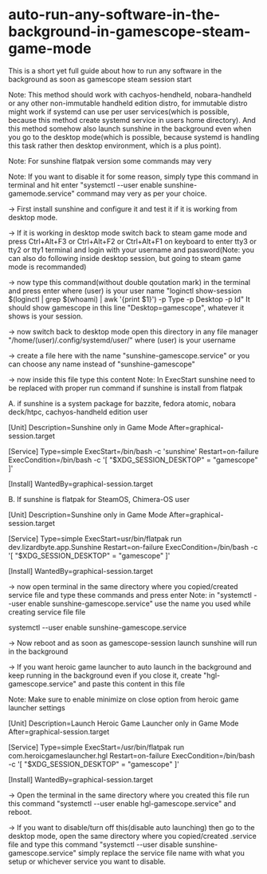 # auto-run-any-software-in-the-background-in-gamescope-steam-game-mode
This is a short yet full guide about how to run any software in the background as soon as gamescope steam session start

Note: This method should work with cachyos-hendheld, nobara-handheld or any other non-immutable handheld edition distro, for immutable distro might work if systemd can use per user services(which is possible, because this method create systemd service in users home directory). And this method somehow also launch sunshine in the background even when you go to the desktop mode(which is possible, because systemd is handling this task rather then desktop environment, which is a plus point).

Note: For sunshine flatpak version some commands may very

Note: If you want to disable it for some reason, simply type this command in terminal and hit enter "systemctl --user enable sunshine-gamemode.service" command may very as per your choice.




-> First install sunshine and configure it and test it if it is working from desktop mode.




-> If it is working in desktop mode switch back to steam game mode and press Ctrl+Alt+F3 or Ctrl+Alt+F2 or Ctrl+Alt+F1 on keyboard to enter tty3 or tty2 or tty1 terminal and login with your username and password(Note: you can also do following inside desktop session, but going to steam game mode is recommanded)




-> now type this command(without double qoutation mark) in the terminal and press enter where (user) is your user name "loginctl show-session $(loginctl | grep $(whoami) | awk '{print $1}') -p Type -p Desktop -p Id" It should show gamescope in this line "Desktop=gamescope", whatever it shows is your session.




-> now switch back to desktop mode open this directory in any file manager "/home/(user)/.config/systemd/user/" where (user) is your username




-> create a file here with the name "sunshine-gamescope.service" or you can choose any name instead of "sunshine-gamescope"




-> now inside this file type this content
Note: In ExecStart sunshine need to be replaced with proper run command if sunshine is install from flatpak

A. if sunshine is a system package for bazzite, fedora atomic, nobara deck/htpc, cachyos-handheld edition user

[Unit]
Description=Sunshine only in Game Mode
After=graphical-session.target

[Service]
Type=simple
ExecStart=/bin/bash -c 'sunshine'
Restart=on-failure
ExecCondition=/bin/bash -c '[ "$XDG_SESSION_DESKTOP" = "gamescope" ]'

[Install]
WantedBy=graphical-session.target

B. If sunshine is flatpak for SteamOS, Chimera-OS user

[Unit]
Description=Sunshine only in Game Mode
After=graphical-session.target

[Service]
Type=simple
ExecStart=usr/bin/flatpak run dev.lizardbyte.app.Sunshine
Restart=on-failure
ExecCondition=/bin/bash -c '[ "$XDG_SESSION_DESKTOP" = "gamescope" ]'

[Install]
WantedBy=graphical-session.target




-> now open terminal in the same directory where you copied/created service file and type these commands and press enter
Note: in "systemctl --user enable sunshine-gamescope.service" use the name you used while creating service file file

systemctl --user enable sunshine-gamescope.service




-> Now reboot and as soon as gamescope-session launch sunshine will run in the background




-> If you want heroic game launcher to auto launch in the background and keep running in the background even if you close it, create "hgl-gamescope.service" and paste this content in this file

Note: Make sure to enable minimize on close option from heroic game launcher settings

[Unit]
Description=Launch Heroic Game Launcher only in Game Mode
After=graphical-session.target

[Service]
Type=simple
ExecStart=/usr/bin/flatpak run com.heroicgameslauncher.hgl
Restart=on-failure
ExecCondition=/bin/bash -c '[ "$XDG_SESSION_DESKTOP" = "gamescope" ]'

[Install]
WantedBy=graphical-session.target




-> Open the terminal in the same directory where you created this file run this command "systemctl --user enable hgl-gamescope.service" and reboot.



-> If you want to disable/turn off this(disable auto launching) then go to the desktop mode, open the same directory where you copied/created .service file and type this command "systemctl --user disable sunshine-gamescope.service" simply replace the service file name with what you setup or whichever service you want to disable.
